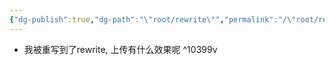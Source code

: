 ```yaml
---
{"dg-publish":true,"dg-path":"\"root/rewrite\"","permalink":"/\"root/rewrite\"/"}
---
```



- 我被重写到了rewrite, 上传有什么效果呢 ^10399v